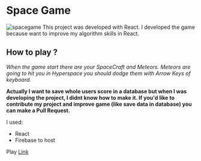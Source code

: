 # Space Game
![spacegame](https://github.com/aniler0/aniler0.github.io/blob/master/public/projectimages/spacegame.png)
This project was developed with React. I developed the game because want to improve my algorithm skills in React.

## How to play ?
*When the game start there are your SpaceCraft and Meteors. Meteors are going to hit you in Hyperspace you should dodge them with Arrow Keys of keyboard.*

**Actually I want to save whole users score in a database but when I was developing the project, I didnt know how to make it. If you'd like to contribute my project and improve game (like save data in database) you can make a Pull Request.**

I used:

- React
- Firebase to host

Play [Link](https://spacegame-2fb04.firebaseapp.com/)

